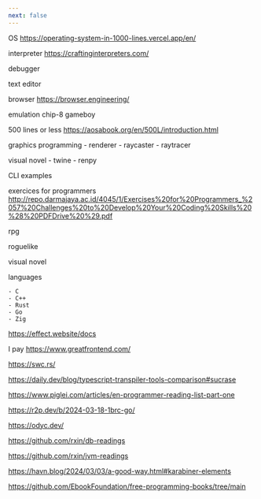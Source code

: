 ```yaml
---
next: false
---
```


OS https://operating-system-in-1000-lines.vercel.app/en/

interpreter https://craftinginterpreters.com/

debugger

text editor

browser https://browser.engineering/

emulation
chip-8
gameboy

500 lines or less https://aosabook.org/en/500L/introduction.html

graphics programming - renderer - raycaster - raytracer

visual novel - twine - renpy


CLI examples

exercices for programmers
http://repo.darmajaya.ac.id/4045/1/Exercises%20for%20Programmers_%2057%20Challenges%20to%20Develop%20Your%20Coding%20Skills%20%28%20PDFDrive%20%29.pdf


rpg

roguelike

visual novel

languages

    - C
    - C++
    - Rust
    - Go
    - Zig

https://effect.website/docs

I pay
https://www.greatfrontend.com/

https://swc.rs/

https://daily.dev/blog/typescript-transpiler-tools-comparison#sucrase

https://www.piglei.com/articles/en-programmer-reading-list-part-one

https://r2p.dev/b/2024-03-18-1brc-go/

https://odyc.dev/

https://github.com/rxin/db-readings

https://github.com/rxin/jvm-readings

https://havn.blog/2024/03/03/a-good-way.html#karabiner-elements

https://github.com/EbookFoundation/free-programming-books/tree/main
